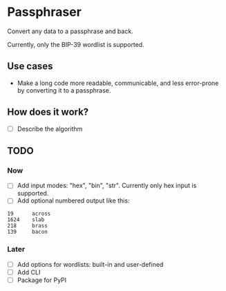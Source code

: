 # Passphraser

Convert any data to a passphrase and back.

Currently, only the BIP-39 wordlist is supported.

## Use cases

- Make a long code more readable, communicable, and less error-prone by converting it to a passphrase.

## How does it work?
- [ ] Describe the algorithm

## TODO
### Now

- [ ] Add input modes: "hex", "bin", "str". Currently only hex input is supported.
- [ ] Add optional numbered output like this:
```
19      across
1624    slab
218     brass
139     bacon
```

### Later
- [ ] Add options for wordlists: built-in and user-defined
- [ ] Add CLI
- [ ] Package for PyPI